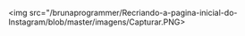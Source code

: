 <img src="/brunaprogrammer/Recriando-a-pagina-inicial-do-Instagram/blob/master/imagens/Capturar.PNG>

